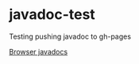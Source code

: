 # javadoc-test
Testing pushing javadoc to gh-pages

[Browser javadocs](./gh-pages/javadoc-test/docs/)
